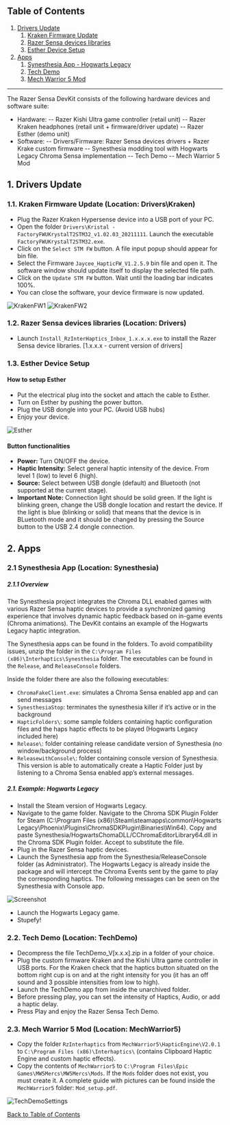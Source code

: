 ## Table of Contents
1. [Drivers Update](#drivers-update)
    1. [Kraken Firmware Update](#kraken-firmware-update)
    2. [Razer Sensa devices libraries](#razer-sensa-devices-libraries)
    3. [Esther Device Setup](#esther-device-setup)
2. [Apps](#apps)
    1. [Synesthesia App - Hogwarts Legacy](#synesthesia-app)
    2. [Tech Demo](#tech-demo) 
    3. [Mech Warrior 5 Mod](#mech-warrior-5-mod)

---

The Razer Sensa DevKit consists of the following hardware devices and software suite:
- Hardware:
  -- Razer Kishi Ultra game controller (retail unit)
  -- Razer Kraken headphones (retail unit + firmware/driver update)
  -- Razer Esther (demo unit)
- Software:
  -- Drivers/Firmware: Razer Sensa devices drivers + Razer Krake custom firmware
  -- Synesthesia modding tool with Hogwarts Legacy Chroma Sensa implementation
  -- Tech Demo
  -- Mech Warrior 5 Mod 
  

## 1. Drivers Update <a name="drivers-update"></a>

### 1.1. Kraken Firmware Update <a name="kraken-firmware-update"></a> (Location: Drivers\Kraken)

- Plug the Razer Kraken Hypersense device into a USB port of your PC.
- Open the folder `Drivers\Kristal - FactoryFWUKrystalT2STM32_v1.02.03_20211111`. Launch the executable `FactoryFWUKrystalT2STM32.exe`.
- Click on the `Select STM FW` button. A file input popup should appear for bin file.
- Select the Firmware `Jaycee_HapticFW_V1.2.5.9` bin file and open it. The software window should update itself to display the selected file path.
- Click on the `Update STM FW` button. Wait until the loading bar indicates 100%.
- You can close the software, your device firmware is now updated.

![KrakenFW1](Documentation/Images/KrakenFW1.png)
![KrakenFW2](Documentation/Images/KrakenFW2.png)

### 1.2. Razer Sensa devices libraries <a name="razer-sensa-devices-libraries"></a> (Location: Drivers)

- Launch `Install_RzInterHaptics_Inbox_1.x.x.x.exe` to install the Razer Sensa device libraries. [1.x.x.x - current version of drivers]

### 1.3. Esther Device Setup <a name="esther-device-setup"></a>

#### How to setup Esther

- Put the electrical plug into the socket and attach the cable to Esther.
- Turn on Esther by pushing the power button.
- Plug the USB dongle into your PC. (Avoid USB hubs)
- Enjoy your device.

![Esther](Documentation/Images/Esther_buttons.png)

#### Button functionalities

- **Power:** Turn ON/OFF the device.
- **Haptic Intensity:** Select general haptic intensity of the device. From level 1 (low) to level 6 (high).
- **Source:** Select between USB dongle (default) and Bluetooth (not supported at the current stage).
- **Important Note:** Connection light should be solid green. If the light is blinking green, change the USB dongle location and restart the device. If the light is blue (blinking or solid) that means that the device is in BLuetooth mode and it should be changed by pressing the Source button to the USB 2.4 dongle connection. 

## 2. Apps <a name="apps"></a>

### 2.1 Synesthesia App <a name="synesthesia-app"></a> (Location: Synesthesia)

##### 2.1.1 Overview

The Synesthesia project integrates the Chroma DLL enabled games with various Razer Sensa haptic devices to provide a synchronized gaming experience that involves dynamic haptic feedback based on in-game events (Chroma animations). The DevKit contains an example of the Hogwarts Legacy haptic integration.

The Synesthesia apps can be found in the folders. To avoid compatibility issues, unzip the folder in the `C:\Program Files (x86)\Interhaptics\Synesthesia` folder. The executables can be found in the `Release`, and `ReleaseConsole` folders.

Inside the folder there are also the following executables:

- `ChromaFakeClient.exe`: simulates a Chroma Sensa enabled app and can send messages
- `SynesthesiaStop`: terminates the synesthesia killer if it’s active or in the background
- `HapticFolders\`: some sample folders containing haptic configuration files and the haps haptic effects to be played (Hogwarts Legacy included here)
- `Release\`: folder containing release candidate version of Synesthesia (no window/background process)
- `ReleasewithConsole\`: folder containing console version of Synesthesia. This version is able to automatically create a Haptic Folder just by listening to a Chroma Sensa enabled app’s external messages.

##### 2.1. Example: Hogwarts Legacy

- Install the Steam version of Hogwarts Legacy.
- Navigate to the game folder. Navigate to the Chroma SDK Plugin Folder for Steam (C:\Program Files (x86)\Steam\steamapps\common\Hogwarts Legacy\Phoenix\Plugins\ChromaSDKPlugin\Binaries\Win64). Copy and paste Synesthesia/HogwartsChomaDLL/CChromaEditorLibrary64.dll in the Chroma SDK Plugin folder. Accept to substitute the file.
- Plug in the Razer Sensa haptic devices.
- Launch the Synesthesia app from the Synesthesia/ReleaseConsole folder (as Administrator). The Hogwarts Legacy is already inside the package and will intercept the Chroma Events sent by the game to play the corresponding haptics. The following messages can be seen on the Synesthesia with Console app.

![Screenshot](Documentation/Images/SynesthesiaHogwarts.png)

- Launch the Hogwarts Legacy game.
- Stupefy!

### 2.2. Tech Demo <a name="tech-demo"></a> (Location: TechDemo)
- Decompress the file TechDemo_V[x.x.x].zip in a folder of your choice.
- Plug the custom firmware Kraken and the Kishi Ultra game controller in USB ports. For the Kraken check that the haptics button situated on the bottom right cup is on and at the right intensity for you (it has an off sound and 3 possible intensities from low to high).
- Launch the TechDemo app from inside the unarchived folder.
- Before pressing play, you can set the intensity of Haptics, Audio, or add a haptic delay.
- Press Play and enjoy the Razer Sensa Tech Demo.

### 2.3. Mech Warrior 5 Mod <a name="mech-warrior-5-mod"></a> (Location: MechWarrior5)

- Copy the folder `RzInterhaptics` from `MechWarrior5\HapticEngine\V2.0.1` to `C:\Program Files (x86)\Interhaptics\` (contains Clipboard Haptic Engine and custom haptic effects).
- Copy the contents of `MechWarrior5` to `C:\Program Files\Epic Games\MW5Mercs\MW5Mercs\Mods`. If the `Mods` folder does not exist, you must create it. A complete guide with pictures can be found inside the `MechWarrior5` folder: `Mod_setup.pdf`.

![TechDemoSettings](Documentation\Images\TechDemoSettings.png)

[Back to Table of Contents](#table-of-contents)
